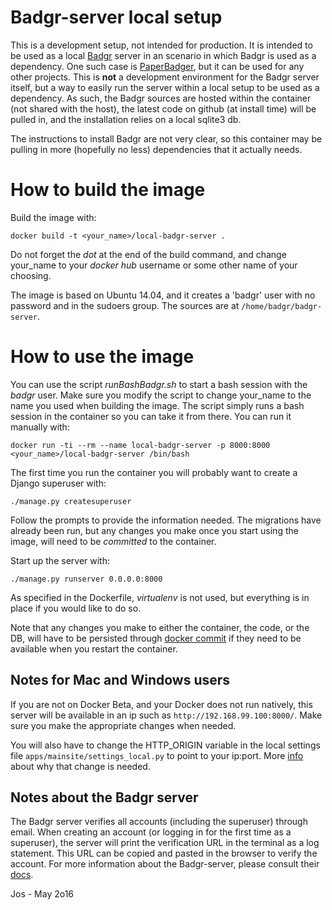 # Badgr-server local setup
This is a development setup, not intended for production. It is intended to be
used as a local [Badgr](https://github.com/concentricsky/badgr-server) server
in an scenario in which Badgr is used as a dependency. One such case is
[PaperBadger](https://github.com/mozillascience/PaperBadger),
but it can be used for any other projects. This is __not__ a development environment for the
Badgr server itself, but a way to easily run the server within a local setup to be used as
a dependency. As such, the Badgr sources are hosted within the container
(not shared with the host), the latest code on github (at install time) will be pulled in,
and the installation relies on a local sqlite3 db.

The instructions to install Badgr are not very clear, so this container may be pulling in
more (hopefully no less) dependencies that it actually needs.

# How to build the image
Build the image with:

`docker build -t <your_name>/local-badgr-server .`

Do not forget the _dot_ at the end of the build command, and change your_name to your
_docker hub_ username or some other name of your choosing.

The image is based on Ubuntu 14.04, and it creates a 'badgr' user with no password and in the
sudoers group. The sources are at `/home/badgr/badgr-server`.

# How to use the image
You can use the script _runBashBadgr.sh_ to start a bash session with the _badgr_ user. Make sure you
modify the script to change your_name to the name you used when building the image. The script
simply runs a bash session in the container so you can take it from there.
You can run it manually with:

`docker run -ti --rm --name local-badgr-server -p 8000:8000 <your_name>/local-badgr-server /bin/bash`

The first time you run the container you will probably want to create a Django superuser with:

`./manage.py createsuperuser`

Follow the prompts to provide the information
needed. The migrations have already been run, but any changes you make once you
start using the image, will need to be _committed_ to the container.

Start up the server with:

`./manage.py runserver 0.0.0.0:8000`

As specified in the Dockerfile, _virtualenv_ is not used, but everything is in place if you would
like to do so.

Note that any changes you make to either the container, the code, or the DB, will have to be
persisted through [docker commit](https://docs.docker.com/engine/reference/commandline/commit/)
if they need to be available when you restart the container.

## Notes for Mac and Windows users

If you are not on Docker Beta, and your Docker does not run natively, this server will be
available in an ip such as `http://192.168.99.100:8000/`. Make sure you make the appropriate
changes when needed.

You will also have to change the HTTP_ORIGIN variable in the local settings
file `apps/mainsite/settings_local.py` to point to your ip:port. More 
[info](https://github.com/concentricsky/badgr-server/issues/33) about why that change is needed.

## Notes about the Badgr server
The Badgr server verifies all accounts (including the superuser) through email. When creating an
account (or logging in for the first time as a superuser), the server will print the verification
URL in the terminal as a log statement. This URL can be copied and pasted in the browser to verify
the account. For more information about the Badgr-server, please consult their
[docs](https://github.com/concentricsky/badgr-server).

Jos - May 2o16
